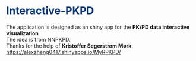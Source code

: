 # <span style="color:#033572">Interactive-PKPD</span>

  The application is designed as an shiny app for the **PK/PD data interactive visualization**  
  The idea is from NNPKPD.  
  Thanks for the help of **Kristoffer Segerstrøm Mørk**.  
  https://alexzheng0417.shinyapps.io/MyRPKPD/
